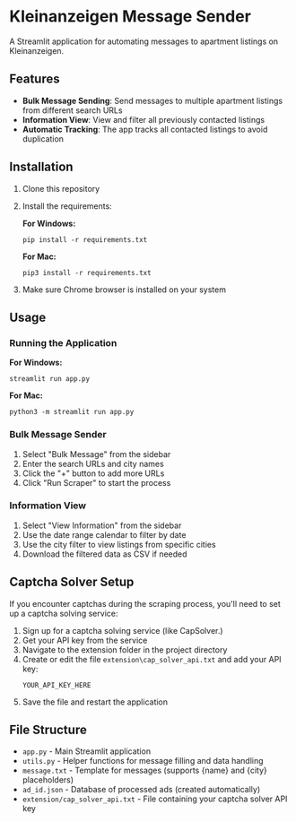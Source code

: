 # Kleinanzeigen Message Sender

A Streamlit application for automating messages to apartment listings on Kleinanzeigen.

## Features

- **Bulk Message Sending**: Send messages to multiple apartment listings from different search URLs
- **Information View**: View and filter all previously contacted listings
- **Automatic Tracking**: The app tracks all contacted listings to avoid duplication

## Installation

1. Clone this repository
2. Install the requirements:

   **For Windows:**
   ```
   pip install -r requirements.txt
   ```

   **For Mac:**
   ```
   pip3 install -r requirements.txt
   ```

3. Make sure Chrome browser is installed on your system

## Usage

### Running the Application

**For Windows:**
```
streamlit run app.py
```

**For Mac:**
```
python3 -m streamlit run app.py
```

### Bulk Message Sender

1. Select "Bulk Message" from the sidebar
2. Enter the search URLs and city names
3. Click the "+" button to add more URLs
4. Click "Run Scraper" to start the process

### Information View

1. Select "View Information" from the sidebar
2. Use the date range calendar to filter by date
3. Use the city filter to view listings from specific cities
4. Download the filtered data as CSV if needed

## Captcha Solver Setup

If you encounter captchas during the scraping process, you'll need to set up a captcha solving service:

1. Sign up for a captcha solving service (like CapSolver.)
2. Get your API key from the service
3. Navigate to the extension folder in the project directory
4. Create or edit the file `extension\cap_solver_api.txt` and add your API key:
   ```
   YOUR_API_KEY_HERE
   ```
5. Save the file and restart the application

## File Structure

- `app.py` - Main Streamlit application
- `utils.py` - Helper functions for message filling and data handling
- `message.txt` - Template for messages (supports {name} and {city} placeholders)
- `ad_id.json` - Database of processed ads (created automatically)
- `extension/cap_solver_api.txt` - File containing your captcha solver API key 